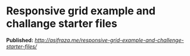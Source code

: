 # Responsive grid example and challange starter files

**Published:** *http://asifraza.me/responsive-grid-example-and-challenge-starter-files/*
